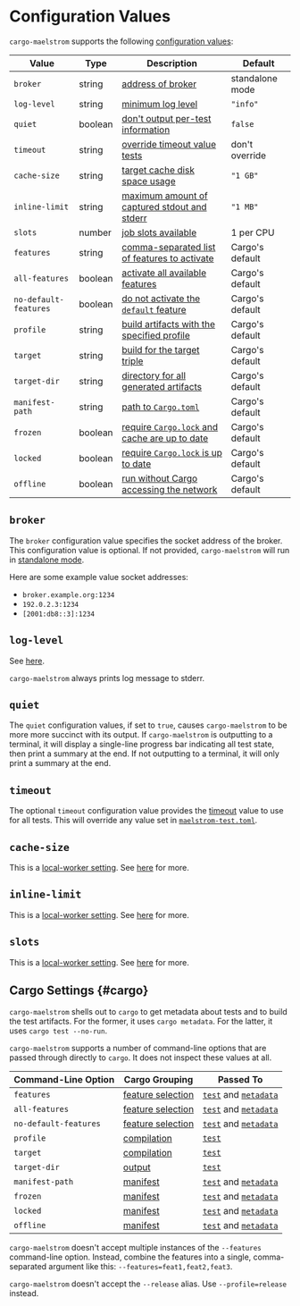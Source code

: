 # Configuration Values

`cargo-maelstrom` supports the following [configuration values](../config.md):

Value                 | Type    | Description                                                   | Default
----------------------|---------|---------------------------------------------------------------|----------------
`broker`              | string  | [address of broker](#broker)                                  | standalone mode
`log-level`           | string  | [minimum log level](#log-level)                               | `"info"`
`quiet`               | boolean | [don't output per-test information](#quiet)                   | `false`
`timeout`             | string  | [override timeout value tests](#timeout)                      | don't override
`cache-size`          | string  | [target cache disk space usage](#cache-size)                  | `"1 GB"`
`inline-limit`        | string  | [maximum amount of captured stdout and stderr](#inline-limit) | `"1 MB"`
`slots`               | number  | [job slots available](#slots)                                 | 1 per CPU
`features`            | string  | [comma-separated list of features to activate](#cargo)        | Cargo's default
`all-features`        | boolean | [activate all available features](#cargo)                     | Cargo's default
`no-default-features` | boolean | [do not activate the `default` feature](#cargo)               | Cargo's default
`profile`             | string  | [build artifacts with the specified profile](#cargo)          | Cargo's default
`target`              | string  | [build for the target triple](#cargo)                         | Cargo's default
`target-dir`          | string  | [directory for all generated artifacts](#cargo)               | Cargo's default
`manifest-path`       | string  | [path to `Cargo.toml`](#cargo)                                | Cargo's default
`frozen`              | boolean | [require `Cargo.lock` and cache are up to date](#cargo)       | Cargo's default
`locked`              | boolean | [require `Cargo.lock` is up to date](#cargo)                  | Cargo's default
`offline`             | boolean | [run without Cargo accessing the network](#cargo)             | Cargo's default

## `broker`

The `broker` configuration value specifies the socket address of the broker.
This configuration value is optional. If not provided, `cargo-maelstrom` will
run in [standalone mode](../local-worker.md).

Here are some example value socket addresses:
  - `broker.example.org:1234`
  - `192.0.2.3:1234`
  - `[2001:db8::3]:1234`

## `log-level`

See [here](../log-levels.md).

`cargo-maelstrom` always prints log message to stderr.

## `quiet`

The `quiet` configuration values, if set to `true`, causes `cargo-maelstrom` to
be more more succinct with its output. If `cargo-maelstrom` is outputting to a
terminal, it will display a single-line progress bar indicating all test state,
then print a summary at the end. If not outputting to a terminal, it will only
print a summary at the end.

## `timeout`

The optional `timeout` configuration value provides the [timeout](../spec.md#timeout)
value to use for all tests. This will override any value set in
[`maelstrom-test.toml`](spec/fields.md#timeout).

## `cache-size`

This is a [local-worker setting](../local-worker.md). See [here](../local-worker.md#cache-size) for more.

## `inline-limit`

This is a [local-worker setting](../local-worker.md). See [here](../local-worker.md#inline-limit) for more.

## `slots`

This is a [local-worker setting](../local-worker.md). See [here](../local-worker.md#slots) for more.

## Cargo Settings {#cargo}

`cargo-maelstrom` shells out to `cargo` to get metadata about tests and to
build the test artifacts. For the former, it uses `cargo metadata`. For the
latter, it uses `cargo test --no-run`.

`cargo-maelstrom` supports a number of command-line options that are passed
through directly to `cargo`. It does not inspect these values at all.

Command-Line Option   | Cargo Grouping | Passed To
----------------------|-|-
`features`            | [feature selection](https://doc.rust-lang.org/cargo/commands/cargo-test.html#feature-selection) | [`test`](https://doc.rust-lang.org/cargo/commands/cargo-test.html) and [`metadata`](https://doc.rust-lang.org/cargo/commands/cargo-metadata.html)
`all-features`        | [feature selection](https://doc.rust-lang.org/cargo/commands/cargo-test.html#feature-selection) | [`test`](https://doc.rust-lang.org/cargo/commands/cargo-test.html) and [`metadata`](https://doc.rust-lang.org/cargo/commands/cargo-metadata.html)
`no-default-features` | [feature selection](https://doc.rust-lang.org/cargo/commands/cargo-test.html#feature-selection) | [`test`](https://doc.rust-lang.org/cargo/commands/cargo-test.html) and [`metadata`](https://doc.rust-lang.org/cargo/commands/cargo-metadata.html)
`profile`             | [compilation](https://doc.rust-lang.org/cargo/commands/cargo-test.html#compilation-options)     | [`test`](https://doc.rust-lang.org/cargo/commands/cargo-test.html)
`target`              | [compilation](https://doc.rust-lang.org/cargo/commands/cargo-test.html#compilation-options)     | [`test`](https://doc.rust-lang.org/cargo/commands/cargo-test.html)
`target-dir`          | [output](https://doc.rust-lang.org/cargo/commands/cargo-test.html#output-options)               | [`test`](https://doc.rust-lang.org/cargo/commands/cargo-test.html)
`manifest-path`       | [manifest](https://doc.rust-lang.org/cargo/commands/cargo-test.html#manifest-options)           | [`test`](https://doc.rust-lang.org/cargo/commands/cargo-test.html) and [`metadata`](https://doc.rust-lang.org/cargo/commands/cargo-metadata.html)
`frozen`              | [manifest](https://doc.rust-lang.org/cargo/commands/cargo-test.html#manifest-options)           | [`test`](https://doc.rust-lang.org/cargo/commands/cargo-test.html) and [`metadata`](https://doc.rust-lang.org/cargo/commands/cargo-metadata.html)
`locked`              | [manifest](https://doc.rust-lang.org/cargo/commands/cargo-test.html#manifest-options)           | [`test`](https://doc.rust-lang.org/cargo/commands/cargo-test.html) and [`metadata`](https://doc.rust-lang.org/cargo/commands/cargo-metadata.html)
`offline`             | [manifest](https://doc.rust-lang.org/cargo/commands/cargo-test.html#manifest-options)           | [`test`](https://doc.rust-lang.org/cargo/commands/cargo-test.html) and [`metadata`](https://doc.rust-lang.org/cargo/commands/cargo-metadata.html)

`cargo-maelstrom` doesn't accept multiple instances of the `--features`
command-line option. Instead, combine the features into a single,
comma-separated argument like this: `--features=feat1,feat2,feat3`.

`cargo-maelstrom` doesn't accept the `--release` alias. Use
`--profile=release` instead.
